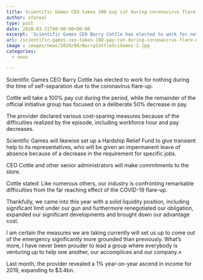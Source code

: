 ```yaml
---
title: Scientific Games CEO takes 100 pay cut during coronavirus flare-up period
author: xforeal 
type: post
date: 2020-03-31T00:00:00+00:00
excerpt: 'Scientific Games CEO Barry Cottle has elected to work for nothing during the time of self-disengagement due to the coronavirus outbreak '
url: /scientific-games-ceo-takes-100-pay-cut-during-coronavirus-flare-up-period/
image : images/news/2020/04/BarryCottleSciGames-2.jpg
categories:
  - news

---
```

Scientific Games CEO Barry Cottle has elected to work for nothing during the time of self-separation due to the coronavirus flare-up. 

Cottle will take a 100&percnt; pay cut during the period, while the remainder of the official initiative group has focused on a deliberate 50&percnt; decrease in pay. 

The provider declared various cost-sparing measures because of the difficulties realized by the episode, including workforce hour and pay decreases. 

Scientific Games will likewise set up a Hardship Relief Fund to give transient help to its representatives, who will be given an impermanent leave of absence because of a decrease in the requirement for specific jobs. 

CEO Cottle and other senior administrators will make commitments to the store. 

Cottle stated: Like numerous others, our industry is confronting remarkable difficulties from the far reaching effect of the COVID-19 flare-up. 

Thankfully, we came into this year with a solid liquidity position, including significant limit under our gun and furthermore renegotiated our obligation, expanded our significant developments and brought down our advantage cost. 

I am certain the measures we are taking currently will set us up to come out of the emergency significantly more grounded than previously. What&#8217;s more, I have never been prouder to lead a group where everybody is venturing up to help one another, our accomplices and our company.&#187; 

Last month, the provider revealed a 1&percnt; year-on-year ascend in income for 2019, expanding to $3.4bn.